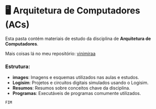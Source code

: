 # 🖥️ Arquitetura de Computadores (ACs)

Esta pasta contém materiais de estudo da disciplina de **Arquitetura de Computadores**.

Mais coisas lá no meu repositório: [vinimiraa](https://github.com/vinimiraa/CC-PUCMG/tree/main/ACs/AC_I)

### Estrutura:

- **images**: Imagens e esquemas utilizados nas aulas e estudos.
- **Logisim**: Projetos e circuitos digitais simulados usando o Logisim.
- **Resumos**: Resumos sobre conceitos chave da disciplina.
- **Programas**: Executáveis de programas comumente utilizados.

`FIM`